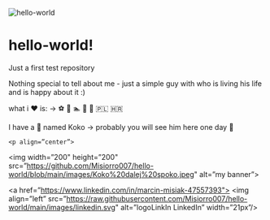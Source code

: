 ![hello-world](https://user-images.githubusercontent.com/87083751/128036298-b70da39c-f438-4c85-a1d8-1c814b272d87.gif)

# hello-world!
Just a first test repository

Nothing special to tell about me - just a simple guy with who is living his life and is happy about it :) 
<p>
what i ❤️ is: -> ⚽ 🎾 🏊 🍷 👯 🇵🇱 🇭🇷 
  <p>
I have a 🐶 named Koko -> probably you will see him here one day 🤠
    
    <p align=”center”>
<img width=”200" height=”200" src=”https://github.com/Misiorro007/hello-world/blob/main/images/Koko%20dalej%20spoko.jpeg" alt=”my banner”>
</p>
    
<a href=”https://www.linkedin.com/in/marcin-misiak-47557393">
<img align=”left” src=”https://raw.githubusercontent.com/Misiorro007/hello-world/main/images/linkedin.svg" alt=”logoLinkIn LinkedIn” width=”21px”/></a>
